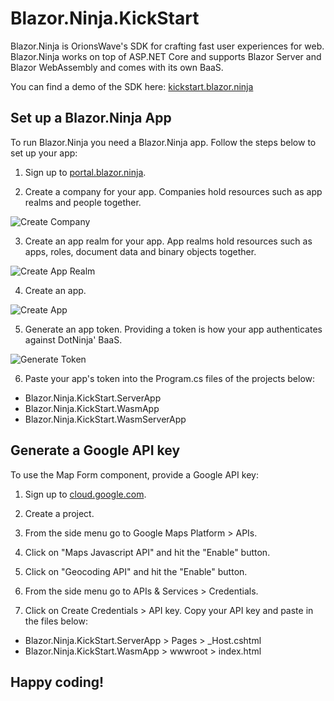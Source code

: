 # Blazor.Ninja.KickStart

Blazor.Ninja is OrionsWave's SDK for crafting fast user experiences for web. Blazor.Ninja works on top of ASP.NET Core and supports Blazor Server and Blazor WebAssembly and comes with its own BaaS.  

You can find a demo of the SDK here: [kickstart.blazor.ninja](https://kickstart.blazor.ninja)

## Set up a Blazor.Ninja App

To run Blazor.Ninja you need a Blazor.Ninja app. Follow the steps below to set up your app:

1. Sign up to [portal.blazor.ninja](https://portal.blazor.ninja/Account/Signup). 

2. Create a company for your app.
Companies hold resources such as app realms and people together. 

![Create Company](https://portal.blazor.ninja/images/screenshots/create-company.png)

3. Create an app realm for your app.
App realms hold resources such as apps, roles, document data and binary objects together. 

![Create App Realm](https://portal.blazor.ninja/images/screenshots/create-app-realm.png)

4. Create an app. 

![Create App](https://portal.blazor.ninja/images/screenshots/create-app.png)

5. Generate an app token. 
Providing a token is how your app authenticates against DotNinja' BaaS.

![Generate Token](https://portal.blazor.ninja/images/screenshots/create-app-token.png)

6. Paste your app's token into the Program.cs files of the projects below:
  * Blazor.Ninja.KickStart.ServerApp
  * Blazor.Ninja.KickStart.WasmApp
  * Blazor.Ninja.KickStart.WasmServerApp

## Generate a Google API key

To use the Map Form component, provide a Google API key:

1. Sign up to [cloud.google.com](http://console.cloud.google.com).

2. Create a project. 

3. From the side menu go to Google Maps Platform > APIs. 

4. Click on "Maps Javascript API" and hit the "Enable" button.

5. Click on "Geocoding API" and hit the "Enable" button.

6. From the side menu go to APIs & Services > Credentials. 

7. Click on Create Credentials > API key. Copy your API key and paste in the files below:
* Blazor.Ninja.KickStart.ServerApp > Pages > _Host.cshtml
* Blazor.Ninja.KickStart.WasmApp > wwwroot > index.html

## Happy coding!
